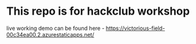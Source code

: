 # This repo is for hackclub workshop 


live working demo can be found here - https://victorious-field-00c34ea00.2.azurestaticapps.net/